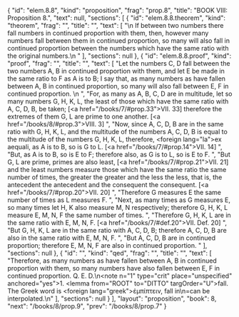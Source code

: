 {
  "id": "elem.8.8",
  "kind": "proposition",
  "frag": "prop.8",
  "title": "BOOK VIII: Proposition 8.",
  "text": null,
  "sections": [
    {
      "id": "elem.8.8.theorem",
      "kind": "theorem",
      "frag": "",
      "title": "",
      "text": [
        "\n       If between two numbers there fall numbers in continued proportion with them, then, however many numbers fall between them in continued proportion, so many will also fall in continued proportion between the numbers which have the same ratio with the original numbers.\n      "
      ],
      "sections": null
    },
    {
      "id": "elem.8.8.proof",
      "kind": "proof",
      "frag": "",
      "title": "",
      "text": [
        "Let the numbers C, D fall between the two numbers A, B in continued proportion with them, and let E be made in the same ratio to F as A is to B; I say that, as many numbers as have fallen between A, B in continued proportion, so many will also fall between E, F in continued proportion. \n      ",
        "For, as many as A, B, C, D are in multitude, let so many numbers G, H, K, L, the least of those which have the same ratio with A, C, D, B, be taken; [<a href=\"/books/7/#prop.33\">VII. 33</a>] therefore the extremes of them G, L are prime to one another. [<a href=\"/books/8/#prop.3\">VIII. 3</a>] ",
        "Now, since A, C, D, B are in the same ratio with G, H, K, L, and the multitude of the numbers A, C, D, B is equal to the multitude of the numbers G, H, K, L, therefore, <foreign lang=\"la\">ex aequali</foreign>, as A is to B, so is G to L. [<a href=\"/books/7/#prop.14\">VII. 14</a>] ",
        "But, as A is to B, so is E to F; therefore also, as G is to L, so is E to F. ",
        "But G, L are prime, primes are also least, [<a href=\"/books/7/#prop.21\">VII. 21</a>] and the least numbers measure those which have the same ratio the same number of times, the greater the greater and the less the less, that is, the antecedent the antecedent and the consequent the consequent. [<a href=\"/books/7/#prop.20\">VII. 20</a>] ",
        "Therefore G measures E the same number of times as L measures F. ",
        "Next, as many times as G measures E, so many times let H, K also measure M, N respectively; therefore G, H, K, L measure E, M, N, F the same number of times. ",
        "Therefore G, H, K, L are in the same ratio with E, M, N, F. [<a href=\"/books/7/#def.20\">VII. Def. 20</a>] ",
        "But G, H, K, L are in the same ratio with A, C, D, B; therefore A, C, D, B are also in the same ratio with E, M, N, F. ",
        "But A, C, D, B are in continued proportion; therefore E, M, N, F are also in continued proportion. "
      ],
      "sections": null
    },
    {
      "id": "",
      "kind": "qed",
      "frag": "",
      "title": "",
      "text": [
        "Therefore, as many numbers as have fallen between A, B in continued proportion with them, so many numbers have also fallen between E, F in continued proportion. Q. E. D.\n<note n=\"1\" type=\"crit\" place=\"unspecified\" anchored=\"yes\">1. <lemma from=\"ROOT\" to=\"DITTO\" targOrder=\"U\">fall.</lemma> The Greek word is <foreign lang=\"greek\">ἐμπίπτειν</foreign>, <quote>fall in</quote>\n=<quote>can be interpolated.</quote>\n</note>"
      ],
      "sections": null
    }
  ],
  "layout": "proposition",
  "book": 8,
  "next": "/books/8/prop.9",
  "prev": "/books/8/prop.7"
}

